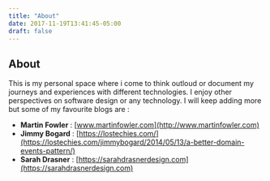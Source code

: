```yaml
---
title: "About"
date: 2017-11-19T13:41:45-05:00
draft: false
---
```

## About 
This is my personal space where i come to think outloud or document my journeys and experiences with different technologies. I enjoy other perspectives on software design or any technology. I will keep adding more but some of my favourite blogs are :

* **Martin Fowler** : [www.martinfowler.com](http://www.martinfowler.com)
* **Jimmy Bogard** :  [https://lostechies.com/](https://lostechies.com/jimmybogard/2014/05/13/a-better-domain-events-pattern/)
* **Sarah Drasner** : [https://sarahdrasnerdesign.com](https://sarahdrasnerdesign.com)
